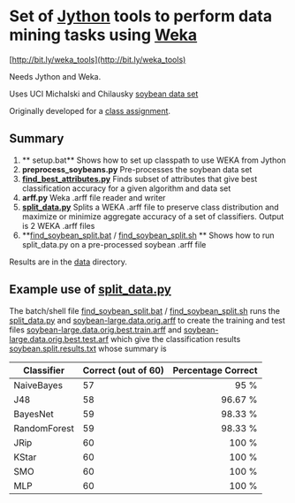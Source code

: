 # Set of [Jython](http://www.jython.org/) tools to perform data mining tasks using [Weka](http://www.cs.waikato.ac.nz/ml/weka/)

[http://bit.ly/weka_tools](http://bit.ly/weka_tools)

Needs Jython and Weka.

Uses UCI Michalski and Chilausky [soybean data set](http://archive.ics.uci.edu/ml/machine-learning-databases/soybean/ "soybean data")

Originally developed for a [class assignment](http://bit.ly/weka_data_mining).

## Summary
1. ** setup.bat** Shows how to set up classpath to use WEKA from Jython
2. **preprocess_soybeans.py** Pre-processes the soybean data set
3. **[find_best_attributes.py](http://github.com/peterwilliams97/weka_tools/blob/master/find_best_attributes.py)** Finds subset of attributes that give best classification accuracy for a given algorithm and data set
4. **arff.py** Weka .arff file reader and writer
5. **[split_data.py](http://bit.ly/split_data)** Splits a WEKA .arff file to preserve class distribution and maximize or minimize aggregate accuracy of a set of classifiers. Output is 2 WEKA .arff files
6. **[find_soybean_split.bat](http://github.com/peterwilliams97/weka_tools/blob/master/find_soybean_split.bat) / [find_soybean_split.sh](http://github.com/peterwilliams97/weka_tools/blob/master/find_soybean_split.sh) ** Shows how to run split_data.py on a pre-processed soybean .arff file

Results are in the [data](http://github.com/peterwilliams97/weka_tools/tree/master/data/) directory.

## Example use of [split_data.py](http://bit.ly/split_data)
The batch/shell file [find_soybean_split.bat](http://github.com/peterwilliams97/weka_tools/blob/master/find_soybean_split.bat) / [find_soybean_split.sh](http://github.com/peterwilliams97/weka_tools/blob/master/find_soybean_split.sh) runs the [split_data.py](http://github.com/peterwilliams97/weka_tools/blob/master/data/soybean-large.data.orig.best.train.arff) and [soybean-large.data.orig.arff](http://github.com/peterwilliams97/weka_tools/blob/master/data/soybean-large.data.orig.best.test.arff) to create the training and test files [soybean-large.data.orig.best.train.arff](http://bit.ly/split_data) and [soybean-large.data.orig.best.test.arf](http://bit.ly/split_data) which give the classification results [soybean.split.results.txt](http://github.com/peterwilliams97/weka_tools/blob/master/data/soybean.split.results.txt) whose summary is

Classifier | Correct (out of 60) | Percentage Correct
-----------|---------------------|------------------:
NaiveBayes |     57              | 95 %
J48        |     58              | 96.67 %
BayesNet   |     59              | 98.33 %
RandomForest |   59              | 98.33 %
JRip      |      60              | 100 %
KStar     |      60              | 100 %
SMO       |      60              | 100 %
MLP       |      60              | 100 %